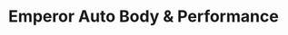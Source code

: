 ---
title: "Emperor Auto Body & Performance"
url: /sacramento/emperor-auto-body-and-performance/
shop: car repair
---